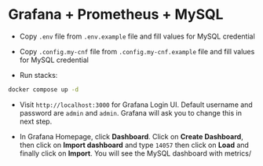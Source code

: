 # Grafana + Prometheus + MySQL

- Copy `.env` file from `.env.example` file and fill values for MySQL credential
- Copy `.config.my-cnf` file from `.config.my-cnf.example` file and fill values for MySQL credential

- Run stacks:

```sh
docker compose up -d
```
- Visit `http://localhost:3000` for Grafana Login UI. Default username and password are `admin` and `admin`. Grafana will ask you to change this in next step.

- In Grafana Homepage, click **Dashboard**. Click on **Create Dashboard**, then click on **Import dashboard** and type `14057` then click on **Load** and finally click on **Import**. You will see the MySQL dashboard with metrics/